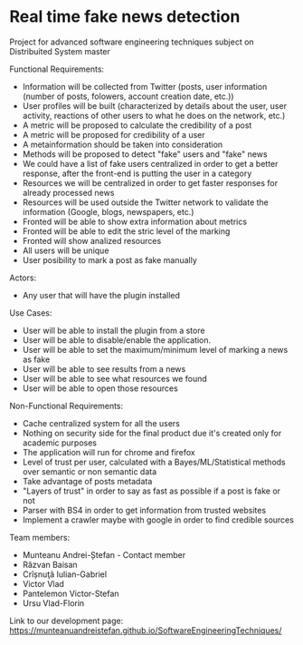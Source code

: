 # Real time fake news detection
Project for advanced software engineering techniques subject on Distribuited System master

Functional Requirements:
  - Information will be collected from Twitter (posts, user information (number of posts, folowers, account creation date, etc.))
  - User profiles will be built (characterized by details about the user, user activity, reactions of other users to what he does on the network, etc.)
  - A metric will be proposed to calculate the credibility of a post
  - A metric will be proposed for credibility of a user
  - A metainformation should be taken into consideration
  - Methods will be proposed to detect "fake" users and "fake" news
  - We could have a list of fake users centralized in order to get a better response, after the front-end is putting the user in a category
  - Resources we will be centralized in order to get faster responses for already processed news
  - Resources will be used outside the Twitter network to validate the information (Google, blogs, newspapers, etc.)
  - Fronted will be able to show extra information about metrics
  - Fronted will be able to edit the stric level of the marking
  - Fronted will show analized resources
  - All users will be unique
  - User posibility to mark a post as fake manually

Actors:
  - Any user that will have the plugin installed

Use Cases:
  - User will be able to install the plugin from a store
  - User will be able to disable/enable the application.
  - User will be able to set the maximum/minimum level of marking a news as fake
  - User will be able to see results from a news
  - User will be able to see what resources we found
  - User will be able to open those resources

Non-Functional Requirements:
  - Cache centralized system for all the users
  - Nothing on security side for the final product due it's created only for academic purposes
  - The application will run for chrome and firefox
  - Level of trust per user, calculated with a Bayes/ML/Statistical methods over semantic or non semantic data
  - Take advantage of posts metadata
  - "Layers of trust" in order to say as fast as possible if a post is fake or not
  - Parser with BS4 in order to get information from trusted websites
  - Implement a crawler maybe with google in order to find credible sources

Team members:
  - Munteanu Andrei-Ștefan - Contact member
  - Răzvan Baisan
  - Crîșnuţã Iulian-Gabriel
  - Victor Vlad
  - Pantelemon Victor-Stefan
  - Ursu Vlad-Florin

Link to our development page:
https://munteanuandreistefan.github.io/SoftwareEngineeringTechniques/
